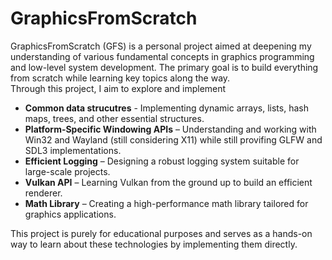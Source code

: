 # GraphicsFromScratch

GraphicsFromScratch (GFS) is a personal project aimed at deepening my understanding of various fundamental concepts in graphics programming and low-level system development. The primary goal is to build everything from scratch while learning key topics along the way.
<br>
Through this project, I aim to explore and implement
 - __Common data strucutres__ - Implementing dynamic arrays, lists, hash maps, trees, and other essential structures.
 - __Platform-Specific Windowing APIs__ – Understanding and working with Win32 and Wayland (still considering X11) while still provifing GLFW and SDL3 implementations.
 - __Efficient Logging__ – Designing a robust logging system suitable for large-scale projects.
 - __Vulkan API__ – Learning Vulkan from the ground up to build an efficient renderer.
 - __Math Library__ – Creating a high-performance math library tailored for graphics applications.


This project is purely for educational purposes and serves as a hands-on way to learn about these technologies by implementing them directly.



